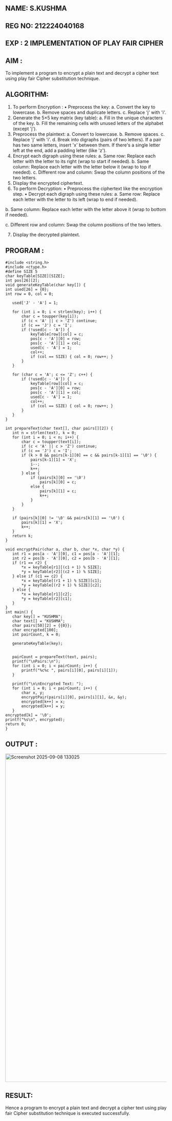 ## NAME: S.KUSHMA
## REG NO: 212224040168

## EXP : 2 IMPLEMENTATION OF PLAY FAIR CIPHER
  
 ## AIM :
 To implement a program to encrypt a plain text and decrypt a cipher text using play fair Cipher substitution technique.
 
 ## ALGORITHM:
 1.	To perform Encryption :
 •	Preprocess the key:
 a.	Convert the key to lowercase.
 b.	Remove spaces and duplicate letters.
 c.	Replace 'j' with 'i'.
 2.	Generate the 5×5 key matrix (key table):
 a.	Fill in the unique characters of the key.
 b.	Fill the remaining cells with unused letters of the alphabet (except 'j').
 3.	Preprocess the plaintext:
 a.	Convert to lowercase.
 b.	Remove spaces.
 c.	Replace 'j' with 'i'.
 d.	Break into digraphs (pairs of two letters).
 If a pair has two same letters, insert 'x' between them.
 If there's a single letter left at the end, add a padding letter (like 'z').
 4.	Encrypt each digraph using these rules:
 a.	Same row: Replace each letter with the letter to its right (wrap to start if needed).
 b.	Same column: Replace each letter with the letter below it (wrap to top if needed).
 c.	Different row and column: Swap the column positions of the two letters.
 5.	Display the encrypted ciphertext.
 6.	To perform Decryption:
 •	Preprocess the ciphertext like the encryption step.
 •	Decrypt each digraph using these rules:
 a.	Same row: Replace each letter with the letter to its left (wrap to end if needed).
 
 b.	Same column: Replace each letter with the letter above it (wrap to bottom if needed).
 
 c.	Different row and column: Swap the column positions of the two letters.
 
 7.	Display the decrypted plaintext.
 
 ## PROGRAM :
 ```
#include <string.h>
#include <ctype.h>
#define SIZE 5
 char keyTable[SIZE][SIZE];
 int pos[26][2]; 
 void generateKeyTable(char key[]) {
 int used[26] = {0};
 int row = 0, col = 0;
   
    used['J' - 'A'] = 1;
   
    for (int i = 0; i < strlen(key); i++) {
        char c = toupper(key[i]);
        if (c < 'A' || c > 'Z') continue;
        if (c == 'J') c = 'I';
        if (!used[c - 'A']) {
            keyTable[row][col] = c;
            pos[c - 'A'][0] = row;
            pos[c - 'A'][1] = col;
            used[c - 'A'] = 1;
            col++;
            if (col == SIZE) { col = 0; row++; }
        }
    }
   
    for (char c = 'A'; c <= 'Z'; c++) {
        if (!used[c - 'A']) {
            keyTable[row][col] = c;
            pos[c - 'A'][0] = row;
            pos[c - 'A'][1] = col;
            used[c - 'A'] = 1;
            col++;
            if (col == SIZE) { col = 0; row++; }
        }
    }
 }

 int prepareText(char text[], char pairs[][2]) {
    int n = strlen(text), k = 0;
    for (int i = 0; i < n; i++) {
        char c = toupper(text[i]);
        if (c < 'A' || c > 'Z') continue;
        if (c == 'J') c = 'I';
        if (k > 0 && pairs[k-1][0] == c && pairs[k-1][1] == '\0') {
            pairs[k-1][1] = 'X';
            i--;
            k++;
        } else {
            if (pairs[k][0] == '\0')
                pairs[k][0] = c;
            else {
                pairs[k][1] = c;
                k++;
            }
        }
    }
   
    if (pairs[k][0] != '\0' && pairs[k][1] == '\0') {
        pairs[k][1] = 'X';
        k++;
    }
    return k;
 }
 
 void encryptPair(char a, char b, char *x, char *y) {
    int r1 = pos[a - 'A'][0], c1 = pos[a - 'A'][1];
    int r2 = pos[b - 'A'][0], c2 = pos[b - 'A'][1];
    if (r1 == r2) { 
        *x = keyTable[r1][(c1 + 1) % SIZE];
        *y = keyTable[r2][(c2 + 1) % SIZE];
    } else if (c1 == c2) { 
        *x = keyTable[(r1 + 1) % SIZE][c1];
        *y = keyTable[(r2 + 1) % SIZE][c2];
    } else { 
        *x = keyTable[r1][c2];
        *y = keyTable[r2][c1];
    }
 }
 int main() {
    char key[] = "KUSHMA";
    char text[] = "KUSHMA";
    char pairs[50][2] = {{0}};
    char encrypted[100];
    int pairCount, k = 0;
   
    generateKeyTable(key);
   
    
    pairCount = prepareText(text, pairs);
    printf("\nPairs:\n");
    for (int i = 0; i < pairCount; i++) {
        printf("%c%c ", pairs[i][0], pairs[i][1]);
    }
    
    printf("\n\nEncrypted Text: ");
    for (int i = 0; i < pairCount; i++) {
        char x, y;
        encryptPair(pairs[i][0], pairs[i][1], &x, &y);
        encrypted[k++] = x;
        encrypted[k++] = y;
    }
encrypted[k] = '\0';
 printf("%s\n", encrypted);
 return 0;
 }
```
 ## OUTPUT :
 <img width="1900" height="1026" alt="Screenshot 2025-09-08 133025" src="https://github.com/user-attachments/assets/fcb1bdaa-2b55-4724-ae9a-ef3c7f21c561" />

 ## RESULT:
Hence a program to encrypt a plain text and decrypt a cipher text using play fair Cipher substitution technique is executed successfully.
